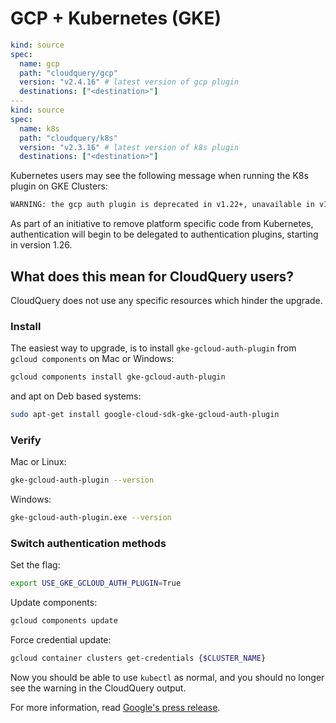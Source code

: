 # GCP + Kubernetes (GKE)

```yaml
kind: source
spec:
  name: gcp
  path: "cloudquery/gcp"
  version: "v2.4.16" # latest version of gcp plugin
  destinations: ["<destination>"]
---
kind: source
spec:
  name: k8s
  path: "cloudquery/k8s"
  version: "v2.3.16" # latest version of k8s plugin
  destinations: ["<destination>"]
```

Kubernetes users may see the following message when running the K8s plugin on GKE Clusters:

```bash
WARNING: the gcp auth plugin is deprecated in v1.22+, unavailable in v1.26+; use gcloud instead.
```

As part of an initiative to remove platform specific code from Kubernetes, authentication will begin to be delegated to authentication plugins, starting in version 1.26.

## What does this mean for CloudQuery users?

CloudQuery does not use any specific resources which hinder the upgrade.

### Install

The easiest way to upgrade, is to install `gke-gcloud-auth-plugin` from `gcloud components` on Mac or Windows:

```bash
gcloud components install gke-gcloud-auth-plugin
```

and apt on Deb based systems:

```bash
sudo apt-get install google-cloud-sdk-gke-gcloud-auth-plugin
```

### Verify

Mac or Linux:

```bash
gke-gcloud-auth-plugin --version
```

Windows:

```bash
gke-gcloud-auth-plugin.exe --version
```

### Switch authentication methods

Set the flag:

```bash
export USE_GKE_GCLOUD_AUTH_PLUGIN=True
```

Update components:

```bash
gcloud components update
```

Force credential update:

```bash
gcloud container clusters get-credentials {$CLUSTER_NAME}
```

Now you should be able to use `kubectl` as normal, and you
should no longer see the warning in the CloudQuery output.

For more information, read [Google's press release](https://cloud.google.com/blog/products/containers-kubernetes/kubectl-auth-changes-in-gke).